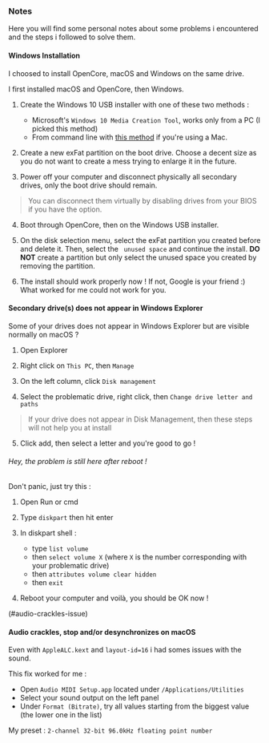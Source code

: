 ### Notes

Here you will find some personal notes about some problems i encountered and the steps i followed to solve them.


#### Windows Installation

I choosed to install OpenCore, macOS and Windows on the same drive.

I first installed macOS and OpenCore, then Windows.


1. Create the Windows 10 USB installer with one of these two methods :
	- Microsoft's `Windows 10 Media Creation Tool`, works only from a PC (I picked this method)
	- From command line with [this method](https://www.freecodecamp.org/news/how-make-a-windows-10-usb-using-your-mac-build-a-bootable-iso-from-your-macs-terminal/) if you're using a Mac.


2. Create a new exFat partition on the boot drive. Choose a decent size as you do not want to create a mess trying to enlarge it in the future.

3. Power off your computer and disconnect physically all secondary drives, only the boot drive should remain.
> You can disconnect them virtually by disabling drives from your BIOS if you have the option.

4. Boot through OpenCore, then on the Windows USB installer.

5. On the disk selection menu, select the exFat partition you created before and delete it. Then, select the ` unused space` and continue the install. **DO NOT** create a partition but only select the unused space you created by removing the partition.

6. The install should work properly now ! If not, Google is your friend :) What worked for me could not work for you.


#### Secondary drive(s) does not appear in Windows Explorer

Some of your drives does not appear in Windows Explorer but are visible normally on macOS ?

1. Open Explorer

2. Right click on `This PC`, then `Manage`

3. On the left column, click `Disk management`

4. Select the problematic drive, right click, then `Change drive letter and paths`
> If your drive does not appear in Disk Management, then these steps will not help you at install

5. Click add, then select a letter and you're good to go !

###### Hey, the problem is still here after reboot !

Don't panic, just try this :

1. Open Run or cmd

2. Type `diskpart` then hit enter

3. In diskpart shell :
	- type `list volume`
	- then `select volume X` (where `X` is the number corresponding with your problematic drive)
	- then `attributes volume clear hidden`
	- then 	`exit`


4. Reboot your computer and voilà, you should be OK now !


(#audio-crackles-issue)
#### Audio crackles, stop and/or desynchronizes on macOS

Even with `AppleALC.kext` and `layout-id=16` i had somes issues with the sound.

This fix worked for me :

- Open `Audio MIDI Setup.app` located under `/Applications/Utilities`
- Select your sound output on the left panel
- Under `Format (Bitrate)`, try all values starting from the biggest value (the lower one in the list)

My preset : `2-channel 32-bit 96.0kHz floating point number`